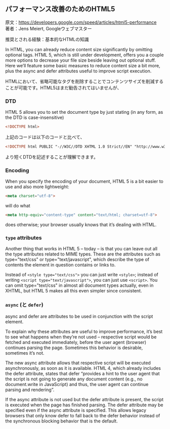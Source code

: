 ## パフォーマンス改善のためのHTML5

原文：https://developers.google.com/speed/articles/html5-performance  
著者：Jens Meiert, Googleウェブマスター

推奨とされる経験：基本的なHTMLの知識

In HTML, you can already reduce content size significantly by omitting optional tags. HTML 5, which is still under development, offers you a couple more options to decrease your file size beside leaving out optional stuff. Here we’ll feature some basic measures to reduce content size a bit more, plus the async and defer attributes useful to improve script execution.

HTMLにおいて、省略可能なタグを削除することでコンテンツサイズを削減することが可能です。HTML5はまだ勧告されてはいませんが、

### DTD

HTML 5 allows you to set the document type by just stating (in any form, as the DTD is case-insensitive)

```html
<!DOCTYPE html>
```
上記のコードは以下のコードと比べて、

```html
<!DOCTYPE html PUBLIC "-//W3C//DTD XHTML 1.0 Strict//EN" "http://www.w3.org/TR/xhtml1/DTD/xhtml1-strict.dtd">
```

より短くDTDを記述することが理解できます。

### Encoding

When you specify the encoding of your document, HTML 5 is a bit easier to use and also more lightweight:

```html
<meta charset="utf-8">
```

will do what

```html
<meta http-equiv="content-type" content="text/html; charset=utf-8">
```

does otherwise; your browser usually knows that it’s dealing with HTML.

### `type` attributes

Another thing that works in HTML 5 – today – is that you can leave out all the type attributes related to MIME types. These are the attributes such as type="text/css" or type="text/javascript", which describe the type of contents the element in question contains or links to.

Instead of `<style type="text/css">` you can just write `<style>`; instead of writing `<script type="text/javascript">`, you can just use `<script>`. You can omit type="text/css" in almost all document types actually, even in XHTML, but HTML 5 makes all this even simpler since consistent.

### `async` (と `defer`)

async and defer are attributes to be used in conjunction with the script element.

To explain why these attributes are useful to improve performance, it’s best to see what happens when they’re not used – respective script would be fetched and executed immediately, before the user agent (browser) continues parsing the page. Sometimes this behavior is desirable, sometimes it’s not.

The new async attribute allows that respective script will be executed asynchronously, as soon as it is available. HTML 4, which already includes the defer attribute, states that defer “provides a hint to the user agent that the script is not going to generate any document content (e.g., no document.write in JavaScript) and thus, the user agent can continue parsing and rendering”.

If the async attribute is not used but the defer attribute is present, the script is executed when the page has finished parsing. The defer attribute may be specified even if the async attribute is specified. This allows legacy browsers that only know defer to fall back to the defer behavior instead of the synchronous blocking behavior that is the default.